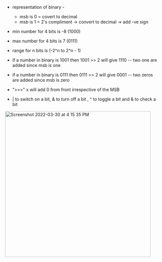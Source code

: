- representation of binary - 

  - msb is 0 = covert to decimal
  - msb is 1 = 2's compliment -> convert to decimal -> add -ve sign
  
- min number for 4 bits is -8 (1000)
- max number for 4 bits is  7 (0111)
- range for n bits is (-2^n to 2^n - 1)
- if a number in binary is 1001 then 1001 >> 2 will give 1110 -- two one are added since msb is one
- if a number in binary is 0111 then 0111 >> 2 will give 0001 -- two zeros are added since msb is zero
- ">>>" x will add 0 from front irrespective of the MSB
- | to switch on a bit, & to turn off a bit , ^ to toggle a bit and & to check a bit

<img width="474" alt="Screenshot 2022-03-30 at 4 15 35 PM" src="https://user-images.githubusercontent.com/56363090/160814256-51724c98-e2b1-47cb-948b-c6f058fa0a69.png">
